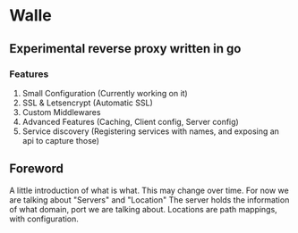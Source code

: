 # Walle

## Experimental reverse proxy written in go

### Features

1. Small Configuration (Currently working on it)
2. SSL & Letsencrypt (Automatic SSL)
3. Custom Middlewares
4. Advanced Features (Caching, Client config, Server config)
5. Service discovery (Registering services with names, and exposing an api to capture those)


## Foreword

A little introduction of what is what. This may change over time. For now we are talking about "Servers" and "Location"
The server holds the information of what domain, port we are talking about. Locations are path mappings, with configuration.
